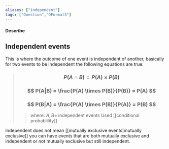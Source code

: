 ```yaml
---
aliases: ["independent"]
tags: ["Question","QFormat3"]
---
```


#### Describe
## Independent events

This is where the outcome of one event is independent of another, basically for two events to be independent the following equations are true: 
> ### $$ P( A \cap B ) = P(A) \times P(B)  $$ 
> ### $$ P(A|B) =  \frac{P(A) \times P(B)}{P(B)} = P(A) $$ 
> ### $$ P(B|A) = \frac{P(A) \times P(B)}{P(A)} = P(B) $$
>> where:
>> $A,B=$ independent events
>> Used [[conditional probablility]]

Independent does not mean [[mutually exclusive events|mutually exclusive]] you can have events that are both mutually exclusive and independent or not mutually exclusive but still independent.